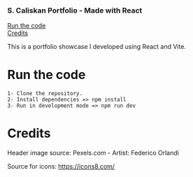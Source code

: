### S. Caliskan Portfolio - Made with React

[Run the code](#run-the-code)<br>
[Credits](#credits)<br>

This is a portfolio showcase I developed using React and Vite.


# Run the code
```
1- Clone the repository.
2- Install dependencies => npm install
3- Run in development mode => npm run dev
```


# Credits
Header image source: Pexels.com - Artist: Federico Orlandi

Source for icons: https://icons8.com/